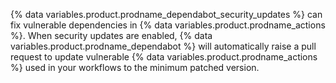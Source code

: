 {% data variables.product.prodname_dependabot_security_updates %} can fix vulnerable dependencies in {% data variables.product.prodname_actions %}. When security updates are enabled, {% data variables.product.prodname_dependabot %} will automatically raise a pull request to update vulnerable {% data variables.product.prodname_actions %} used in your workflows to the minimum patched version.
